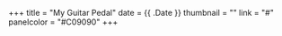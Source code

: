 +++
title = "My Guitar Pedal"
date = {{ .Date }}
thumbnail = ""
link = "#"
panelcolor = "#C09090"
+++